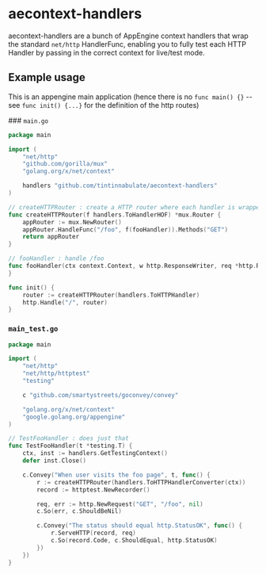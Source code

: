 # aecontext-handlers
aecontext-handlers are a bunch of AppEngine context handlers that wrap the standard `net/http` HandlerFunc, enabling you to fully test each HTTP Handler by passing in the correct context for live/test mode.

## Example usage

This is an appengine main application (hence there is no `func main() {}` -- see `func init() {...}` for the definition of the http routes)

### `main.go`

```go
package main

import (
	"net/http"
	"github.com/gorilla/mux"
	"golang.org/x/net/context"

    handlers "github.com/tintinnabulate/aecontext-handlers"
)

// createHTTPRouter : create a HTTP router where each handler is wrapped by a given context
func createHTTPRouter(f handlers.ToHandlerHOF) *mux.Router {
	appRouter := mux.NewRouter()
	appRouter.HandleFunc("/foo", f(fooHandler)).Methods("GET")
	return appRouter
}

// fooHandler : handle /foo
func fooHandler(ctx context.Context, w http.ResponseWriter, req *http.Request) {
}

func init() {
	router := createHTTPRouter(handlers.ToHTTPHandler)
	http.Handle("/", router)
}
```

### `main_test.go`

```go
package main

import (
	"net/http"
	"net/http/httptest"
	"testing"

	c "github.com/smartystreets/goconvey/convey"

	"golang.org/x/net/context"
	"google.golang.org/appengine"
)

// TestFooHandler : does just that
func TestFooHandler(t *testing.T) {
	ctx, inst := handlers.GetTestingContext()
	defer inst.Close()

	c.Convey("When user visits the foo page", t, func() {
		r := createHTTPRouter(handlers.ToHTTPHandlerConverter(ctx))
		record := httptest.NewRecorder()

		req, err := http.NewRequest("GET", "/foo", nil)
		c.So(err, c.ShouldBeNil)

		c.Convey("The status should equal http.StatusOK", func() {
			r.ServeHTTP(record, req)
			c.So(record.Code, c.ShouldEqual, http.StatusOK)
		})
	})
}
```

